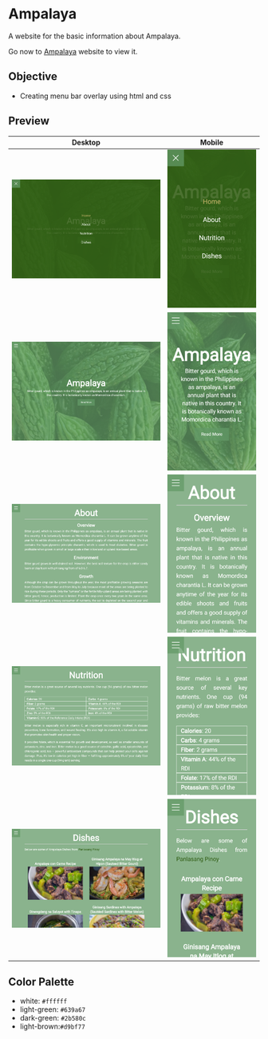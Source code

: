 # Ampalaya
A website for the basic information about Ampalaya.

Go now to [Ampalaya](https://ampalaya-mrg.netlify.com) website to view it.

## Objective
* Creating menu bar overlay using html and css

## Preview
|   Desktop   |   Mobile    |
| ----------- | ----------- |
| ![Menu - Desktop View](./img/snapshots/menu-desktop.png) | ![Menu - Mobile View](./img/snapshots/menu-mobile.png) |
| ![Home - Desktop View](./img/snapshots/home-desktop.png) | ![Home - Mobile View](./img/snapshots/home-mobile.png) |
| ![About - Desktop View](./img/snapshots/about-desktop.png) | ![About - Mobile View](./img/snapshots/about-mobile.png) |
| ![Nutrition - Desktop View](./img/snapshots/nutrition-desktop.png) | ![Nutrition - Mobile View](./img/snapshots/nutrition-mobile.png) |
| ![Dishes - Desktop View](./img/snapshots/dishes-desktop.png) | ![Dishes - Mobile View](./img/snapshots/dishes-mobile.png) |

## Color Palette
* white: `#ffffff`
* light-green: `#639a67`
* dark-green: `#2b580c`
* light-brown:`#d9bf77`